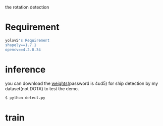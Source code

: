 the rotation detection
# Requirement
```bash
yolov5's Requirement
shapely==1.7.1
opencv==4.2.0.34
```
# inference
you can download the [weights](https://pan.baidu.com/s/1l7AwoT78tQEQ-K_vOJobQQ)(password is 4ud5) for ship detection by my dataset(not DOTA) to test the demo.
```bash
$ python detect.py
```
# train
